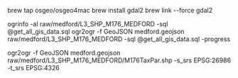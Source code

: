 brew tap osgeo/osgeo4mac
brew install gdal2
brew link --force gdal2


ogrinfo -al raw/medford/L3_SHP_M176_MEDFORD -sql @get_all_gis_data.sql
ogr2ogr -f GeoJSON medford.geojson raw/medford/L3_SHP_M176_MEDFORD -sql @get_all_gis_data.sql -progress

ogr2ogr -f GeoJSON medford.geojson raw/medford/L3_SHP_M176_MEDFORD/M176TaxPar.shp -s_srs EPSG:26986 -t_srs EPSG:4326
